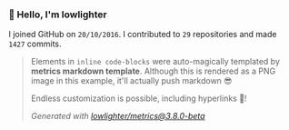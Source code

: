 ### 👋 Hello, I'm lowlighter

I joined GitHub on `20/10/2016`.
I contributed to `29` repositories and made `1427` commits.

> Elements in `inline code-blocks` were auto-magically templated by **metrics markdown template**.
> Although this is rendered as a PNG image in this example, it'll actually push markdown 😎
>
> Endless customization is possible, including hyperlinks 🎉!
>
> *Generated with [lowlighter/metrics@3.8.0-beta](https://github.com/lowlighter/metrics)*

